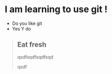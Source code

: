 # I am learning to use git !

- Do you like git 
- Yes Y do

> ## Eat fresh
> qsdfsqdfsqdfsqd
> 
> qsdf
>  
>  
